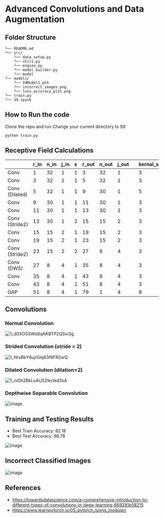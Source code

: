 # Advanced Convolutions and Data Augmentation

## Folder Structure
```
└── README.md
└── src/
    └── data_setup.py
    └── utils.py
    └── engine.py
    └── model_builder.py
    └── model
└── models/
    └── S9Model1.pth
    └── incorrect_images.png
    └── loss_accuracy_plot.png
└── train.py
└── S9.ipynb
```

## How to Run the code
Clone the repo and run
Change your current directory to S9
```
python train.py
```

## Receptive Field Calculations
| |r_in|n_in|j_in|s|r_out|n_out|j_out| |kernal_size|padding|
|:----|:----|:----|:----|:----|:----|:----|:----|:----|:----|:----|
|Conv |1|32|1|1|3|32|1| |3|1|
|Conv|3|32|1|1|5|32|1| |3|1|
|Conv (Dilated)|5|32|1|1|9|30|1| |5|1|
|Conv|9|30|1|1|11|30|1| |3|1|
|Conv|11|30|1|1|13|30|1| |3|1|
|Conv (Stride2)|13|30|1|2|15|15|2| |3|1|
|Conv|15|15|2|1|19|15|2| |3|1|
|Conv|19|15|2|1|23|15|2| |3|1|
|Conv (Stride2)|23|15|2|2|27|8|4| |3|1|
|Conv (DWS)|27|8|4|1|35|8|4| |3|1|
|Conv|35|8|4|1|43|8|4| |3|1|
|Conv |43|8|4|1|51|8|4| |3|1|
|GAP|51|8|4|1|79|1|4| |8|0|

## Convolutions

### Normal Convolution
![1_d03OGSWsBqAKBTP2QSvi3g](https://github.com/selvaraj-sembulingam/ERA-V1/assets/66372829/9ff2d277-e8bc-46a9-8df1-1e2479038d7f)


### Strided Convolution (stride = 2)
![1_NrsBkY8ujrGlq83f8FR2wQ](https://github.com/selvaraj-sembulingam/ERA-V1/assets/66372829/c5e1502f-1f8a-4c9e-8f7a-1f924dd690ad)


### Dilated Convolution (dilation=2)
![1_niGh2BkLuAUS2lkctkd3sA](https://github.com/selvaraj-sembulingam/ERA-V1/assets/66372829/a55d83cb-482f-4995-aab6-036f6be55066)


### Depthwise Separable Convolution
![image](https://github.com/selvaraj-sembulingam/ERA-V1/assets/66372829/b5a6fc49-b574-4fac-a513-600313a212b9)


## Training and Testing Results
* Best Train Accuracy: 82.18
* Best Test Accuracy: 86.78

![image](https://github.com/selvaraj-sembulingam/ERA-V1/assets/66372829/2bba9013-cc06-44d1-9546-c66b6875cb93)


## Incorrect Classified Images
![image](https://github.com/selvaraj-sembulingam/ERA-V1/assets/66372829/53c474ec-95a0-468a-9200-3a6a6aa76324)


## References
* https://towardsdatascience.com/a-comprehensive-introduction-to-different-types-of-convolutions-in-deep-learning-669281e58215
* https://www.learnpytorch.io/05_pytorch_going_modular/
